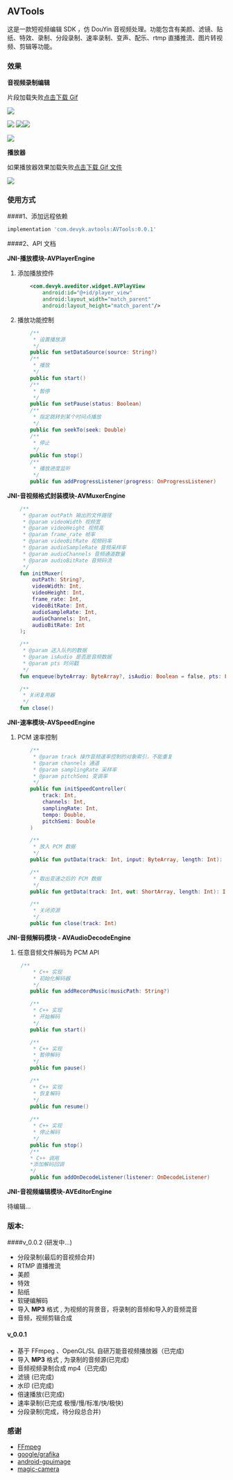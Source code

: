 

## AVTools

这是一款短视频编辑 SDK ，仿 DouYin 音视频处理。功能包含有美颜、滤镜、贴纸、特效、录制、分段录制、速率录制、变声、配乐、rtmp 直播推流、图片转视频、剪辑等功能。

### 效果

**音视频录制编辑**

片段加载失败[点击下载 Gif](https://devyk.oss-cn-qingdao.aliyuncs.com/blog/20200820232848.gif)

![](https://devyk.oss-cn-qingdao.aliyuncs.com/blog/20200820232848.gif)



![](https://devyk.oss-cn-qingdao.aliyuncs.com/blog/20200830192244.jpg) ![](https://devyk.oss-cn-qingdao.aliyuncs.com/blog/20200830192505.jpg)![](https://devyk.oss-cn-qingdao.aliyuncs.com/blog/20200830192337.jpg)

![](https://devyk.oss-cn-qingdao.aliyuncs.com/blog/20200830192558.jpg)







**播放器**

如果播放器效果加载失败[点击下载 Gif 文件](https://devyk.oss-cn-qingdao.aliyuncs.com/blog/20200524193715.gif)

![](https://devyk.oss-cn-qingdao.aliyuncs.com/blog/20200524193715.gif)


### 使用方式

####1、添加远程依赖

```groovy
implementation 'com.devyk.avtools:AVTools:0.0.1'
```

####2、API 文档

**JNI-播放模块-AVPlayerEngine**

1. 添加播放控件

    ```xml
        <com.devyk.aveditor.widget.AVPlayView
            android:id="@+id/player_view"
            android:layout_width="match_parent"
            android:layout_height="match_parent"/>
    ```

2. 播放功能控制

   ```kotlin
       /**
        * 设置播放源
        */
       public fun setDataSource(source: String?)
       /**
        * 播放
        */
       public fun start()
       /**
        * 暂停
        */
       public fun setPause(status: Boolean)
       /**
        * 指定跳转到某个时间点播放
        */
       public fun seekTo(seek: Double)
       /**
        * 停止
        */
       public fun stop()
       /**
        * 播放进度监听
        */
       public fun addProgressListener(progress: OnProgressListener)
   ```

   

**JNI-音视频格式封装模块-AVMuxerEngine**

```kotlin
    /**
     * @param outPath 输出的文件路径
     * @param videoWidth 视频宽
     * @param videoHeight 视频高
     * @param frame_rate 帧率
     * @param videoBitRate 视频码率
     * @param audioSampleRate 音频采样率
     * @param audioChannels 音频通道数量
     * @param audioBitRate 音频码流
     */
    fun initMuxer(
        outPath: String?,
        videoWidth: Int,
        videoHeight: Int,
        frame_rate: Int,
        videoBitRate: Int,
        audioSampleRate: Int,
        audioChannels: Int,
        audioBitRate: Int
    );

    /**
     * @param 送入队列的数据
     * @param isAudio 是否是音频数据
     * @param pts 时间戳
     */
    fun enqueue(byteArray: ByteArray?, isAudio: Boolean = false, pts: Long);

    /**
     * 关闭复用器
     */
    fun close()
```



**JNI-速率模块-AVSpeedEngine**

1. PCM 速率控制

   ```kotlin
       /**
        * @param track 操作音频速率控制的对象索引，不能重复
        * @param channels 通道
        * @param samplingRate 采样率
        * @param pitchSemi 变调率
        */
       public fun initSpeedController(
           track: Int,
           channels: Int,
           samplingRate: Int,
           tempo: Double,
           pitchSemi: Double
       )
   
       /**
        * 放入 PCM 数据
        */
       public fun putData(track: Int, input: ByteArray, length: Int): Int
   
       /**
        * 取出变速之后的 PCM 数据
        */
       public fun getData(track: Int, out: ShortArray, length: Int): Int
   
       /**
        * 关闭资源
        */
       public fun close(track: Int)
   ```



**JNI-音频解码模块 - AVAudioDecodeEngine**

1. 任意音频文件解码为 PCM API

   ```kotlin
    /**
        * C++ 实现
        * 初始化解码器
        */
       public fun addRecordMusic(musicPath: String?)
   
       /**
        * C++ 实现
        * 开始解码
        */
       public fun start()
   
       /**
        * C++ 实现
        * 暂停解码
        */
       public fun pause()
   
       /**
        * C++ 实现
        * 恢复解码
        */
       public fun resume()
       
       /**
        * C++ 实现
        * 停止解码
        */
       public fun stop()
       /**
       * C++ 调用
       *添加解码回调
       */
       public fun addOnDecodeListener(listener: OnDecodeListener)
   ```

**JNI-音视频编辑模块-AVEditorEngine**

待编辑...



### 版本:

####v_0.0.2 (研发中...)

- 分段录制(最后的音视频合并)
- RTMP 直播推流
- 美颜
- 特效
- 贴纸
- 软硬编解码
- 导入 **MP3** 格式 , 为视频的背景音，将录制的音频和导入的音频混音
- 音频，视频剪辑合成

#### v_0.0.1
- 基于 FFmpeg 、OpenGL/SL 自研万能音视频播放器（已完成)
- 导入 **MP3** 格式 , 为录制的音频源(已完成)
- 音频视频录制合成 mp4（已完成)
- 滤镜 (已完成)
- 水印 (已完成)
- 倍速播放(已完成)
- 速率录制(已完成 极慢/慢/标准/快/极快)
- 分段录制(完成，待分段总合并)

  

### 感谢

- [FFmpeg](https://ffmpeg.org/)
- [google/grafika](https://github.com/google/grafika)
- [android-gpuimage](https://github.com/cats-oss/android-gpuimage)
- [magic-camera](https://github.com/wuhaoyu1990/MagicCamera)









